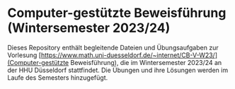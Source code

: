 # Computer-gestützte Beweisführung (Wintersemester 2023/24)

Dieses Repository enthält begleitende Dateien und Übungsaufgaben zur Vorlesung
[https://www.math.uni-duesseldorf.de/~internet/CB-V-W23/](Computer-gestützte Beweisführung),
die im Wintersemester 2023/24 an der HHU Düsseldorf stattfindet.
Die Übungen und ihre Lösungen werden im Laufe des Semesters hinzugefügt.